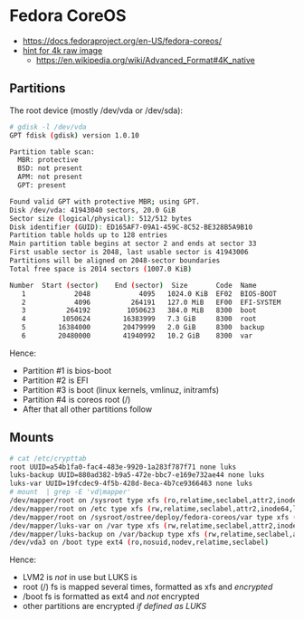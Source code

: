 # Fedora CoreOS

* https://docs.fedoraproject.org/en-US/fedora-coreos/
* [hint for 4k raw image](https://stevetech.me/posts/find-4k-native-ssds)
  + https://en.wikipedia.org/wiki/Advanced_Format#4K_native

## Partitions

The root device (mostly /dev/vda or /dev/sda):

```bash
# gdisk -l /dev/vda
GPT fdisk (gdisk) version 1.0.10

Partition table scan:
  MBR: protective
  BSD: not present
  APM: not present
  GPT: present

Found valid GPT with protective MBR; using GPT.
Disk /dev/vda: 41943040 sectors, 20.0 GiB
Sector size (logical/physical): 512/512 bytes
Disk identifier (GUID): ED165AF7-09A1-459C-8C52-BE328B5A9B10
Partition table holds up to 128 entries
Main partition table begins at sector 2 and ends at sector 33
First usable sector is 2048, last usable sector is 41943006
Partitions will be aligned on 2048-sector boundaries
Total free space is 2014 sectors (1007.0 KiB)

Number  Start (sector)    End (sector)  Size       Code  Name
   1            2048            4095   1024.0 KiB  EF02  BIOS-BOOT
   2            4096          264191   127.0 MiB   EF00  EFI-SYSTEM
   3          264192         1050623   384.0 MiB   8300  boot
   4         1050624        16383999   7.3 GiB     8300  root
   5        16384000        20479999   2.0 GiB     8300  backup
   6        20480000        41940992   10.2 GiB    8300  var
```

Hence:

* Partition #1 is bios-boot
* Partition #2 is EFI
* Partition #3 is boot (linux kernels, vmlinuz, initramfs)
* Partition #4 is coreos root (/)
* After that all other partitions follow

## Mounts

```bash
# cat /etc/crypttab 
root UUID=a54b1fa0-fac4-483e-9920-1a283f787f71 none luks
luks-backup UUID=880ad382-b9a5-472e-bbc7-e169e732ae44 none luks
luks-var UUID=19fcdec9-4f5b-428d-8eca-4b7ce9366463 none luks
# mount  | grep -E 'vd|mapper'
/dev/mapper/root on /sysroot type xfs (ro,relatime,seclabel,attr2,inode64,logbufs=8,logbsize=32k,prjquota)
/dev/mapper/root on /etc type xfs (rw,relatime,seclabel,attr2,inode64,logbufs=8,logbsize=32k,prjquota)
/dev/mapper/root on /sysroot/ostree/deploy/fedora-coreos/var type xfs (rw,relatime,seclabel,attr2,inode64,logbufs=8,logbsize=32k,prjquota)
/dev/mapper/luks-var on /var type xfs (rw,relatime,seclabel,attr2,inode64,logbufs=8,logbsize=32k,noquota)
/dev/mapper/luks-backup on /var/backup type xfs (rw,relatime,seclabel,attr2,inode64,logbufs=8,logbsize=32k,noquota)
/dev/vda3 on /boot type ext4 (ro,nosuid,nodev,relatime,seclabel)
```

Hence:

* LVM2 is _not_ in use but LUKS is
* root (/) fs is mapped several times, formatted as xfs and _encrypted_
* /boot fs is formatted as ext4 and _not_ encrypted
* other partitions are encrypted _if defined as LUKS_
